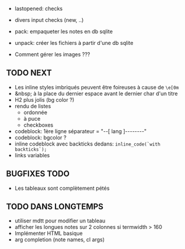 - lastopened: checks
- divers input checks (new, ..)

- pack: empaqueter les notes en db sqlite
- unpack: créer les fichiers à partir d'une db sqlite

- Comment gérer les images ???

## TODO NEXT

- Les inline styles imbriqués peuvent être foireuses à cause de `\e[0m`
- \&nbsp; à la place du dernier espace avant le dernier char d'un titre
- H2 plus jolis (bg color ?)
- rendu de listes
  - ordonnée
  - à puce
  - checkboxes
- codeblock: 1ère ligne séparateur = "--[ lang ]--------"
- codeblock: bgcolor ?
- inline codeblock avec backticks dedans: ``inline_code(`with backticks`);``
- links variables

## BUGFIXES TODO

- Les tableaux sont complètement pétés

## TODO DANS LONGTEMPS

- utiliser mdtt pour modifier un tableau
- afficher les longues notes sur 2 colonnes si termwidth > 160
- Implémenter HTML basique
- arg completion (note names, cl args)
